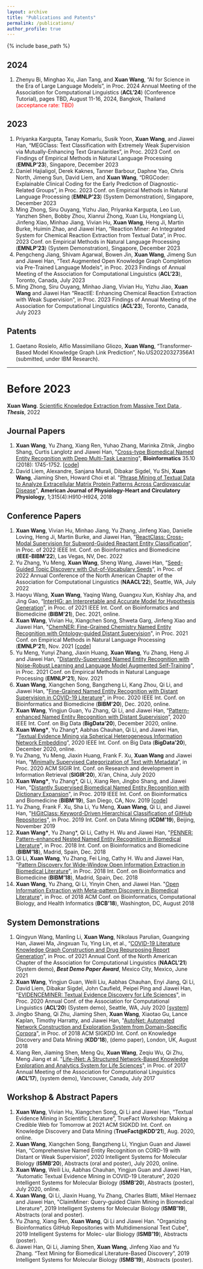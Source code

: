 ```yaml
---
layout: archive
title: "Publications and Patents"
permalink: /publications/
author_profile: true
---
```


{% include base_path %}

## 2024
1. Zhenyu Bi, Minghao Xu, Jian Tang, and **Xuan Wang**, “AI for Science in the Era of Large Language Models”, in Proc. 2024 Annual Meeting of the Association for Computational Linguistics (**ACL’24**) (Conference Tutorial), pages TBD, August 11-16, 2024, Bangkok, Thailand <span style="color:red">(acceptance rate: TBD)</span>
   
## 2023
1. Priyanka Kargupta, Tanay Komarlu, Susik Yoon, **Xuan Wang**, and Jiawei Han, “MEGClass: Text Classification with Extremely Weak Supervision via Mutually-Enhancing Text Granularities”, in Proc. 2023 Conf. on Findings of Empirical Methods in Natural Language Processing (**EMNLP’23**), Singapore, December 2023
2. Daniel Hajialigol, Derek Kaknes, Tanner Barbour, Daphne Yao, Chris North, Jimeng Sun, David Liem, and **Xuan Wang**, “DRGCoder: Explainable Clinical Coding for the Early Prediction of Diagnostic-Related Groups”, in Proc. 2023 Conf. on Empirical Methods in Natural Language Processing (**EMNLP’23**) (System Demonstration), Singapore, December 2023
3. Ming Zhong, Siru Ouyang, Yizhu Jiao, Priyanka Kargupta, Leo Luo, Yanzhen Shen, Bobby Zhou, Xianrui Zhong, Xuan Liu, Hongxiang Li, Jinfeng Xiao, Minhao Jiang, Vivian Hu, **Xuan Wang**, Heng Ji, Martin Burke, Huimin Zhao, and Jiawei Han, “Reaction Miner: An Integrated System for Chemical Reaction Extraction from Textual Data”, in Proc. 2023 Conf. on Empirical Methods in Natural Language Processing (**EMNLP’23**) (System Demonstration), Singapore, December 2023
4. Pengcheng Jiang, Shivam Agarwal, Bowen Jin, **Xuan Wang**, Jimeng Sun and Jiawei Han, “Text Augmented Open Knowledge Graph Completion via Pre-Trained Language Models”, in Proc. 2023 Findings of Annual Meeting of the Association for Computational Linguistics (**ACL’23**), Toronto, Canada, July 2023
5. Ming Zhong, Siru Ouyang, Minhao Jiang, Vivian Hu, Yizhu Jiao, **Xuan Wang** and Jiawei Han “ReactIE: Enhancing Chemical Reaction Extraction with Weak Supervision”, in Proc. 2023 Findings of Annual Meeting of the Association for Computational Linguistics (**ACL’23**), Toronto, Canada, July 2023

## Patents
1. Gaetano Rosielo, Alfio Massimiliano Gliozo, **Xuan Wang**, “Transformer-Based Model Knowledge Graph Link Prediction”, No.US20220327356A1 (submitted, under IBM Research).

---

Before 2023
======
**Xuan Wang**. [Scientific Knowledge Extraction from Massive Text Data
](https://www.ideals.illinois.edu/items/126771). _**Thesis**_, 2022

## Journal Papers
1.  **Xuan Wang**, Yu Zhang, Xiang Ren, Yuhao Zhang, Marinka Zitnik, Jingbo Shang, Curtis Langlotz and Jiawei Han, "[Cross-type Biomedical Named Entity Recognition with Deep Multi-Task Learning](https://academic.oup.com/bioinformatics/article/35/10/1745/5126922?guestAccessKey=403bcc14-3eca-4ff0-b9fb-5ecd1c1744d2)", **Bioinformatics** 35.10 (2018): 1745-1752. [[code](https://github.com/yuzhimanhua/Multi-BioNER)]
2. David Liem, Alexandre, Sanjana Murali, Dibakar Sigdel, Yu Shi, **Xuan Wang**, Jiaming Shen, Howard Choi et al. "[Phrase Mining of Textual Data to Analyze Extracellular Matrix Protein Patterns Across Cardiovascular Disease](https://www.physiology.org/doi/full/10.1152/ajpheart.00175.2018?url_ver=Z39.88-2003&rfr_id=ori:rid:crossref.org&rfr_dat=cr_pub%3dpubmed)", **American Journal of Physiology-Heart and Circulatory Physiology**, 1;315(4):H910-H924, 2018

## Conference Papers
1. **Xuan Wang**, Vivian Hu, Minhao Jiang, Yu Zhang, Jinfeng Xiao, Danielle Loving, Heng Ji, Martin Burke, and Jiawei Han, ”[ReactClass: Cross-Modal Supervision for Subword-Guided Reactant Entity Classification](https://ieeexplore.ieee.org/document/9995489)”, in Proc. of 2022 IEEE Int. Conf. on Bioinformatics and Biomedicine
(**IEEE-BIBM’22**), Las Vegas, NV, Dec. 2022
1. Yu Zhang, Yu Meng, **Xuan Wang**, Sheng Wang, Jiawei Han, “[Seed-Guided Topic Discovery with Out-of-Vocabulary Seeds](https://aclanthology.org/2022.naacl-main.21.pdf)”, in Proc. of 2022 Annual Conference of the North American Chapter of the Association for Computational Linguistics (**NAACL’22**), Seattle, WA, July 2022
2. Haoyu Wang, **Xuan Wang**, Yaqing Wang, Guangxu Xun, Kishlay Jha, and Jing Gao, “[InterHG: an Interpretable and Accurate Model for Hypothesis Generation](https://ieeexplore.ieee.org/document/9669740)”, in Proc. of 2021 IEEE Int. Conf. on Bioinformatics and Biomedicine (**BIBM'21**), Dec. 2021, online.
3. **Xuan Wang**, Vivian Hu, Xiangchen Song, Shweta Garg, Jinfeng Xiao and Jiawei Han, "[ChemNER: Fine-Grained Chemistry Named Entity Recognition with Ontology-guided Distant Supervision](https://aclanthology.org/2021.emnlp-main.424.pdf)", in Proc. 2021 Conf. on Empirical Methods in Natural Language Processing (**EMNLP'21**), Nov. 2021 [[code](https://github.com/xuanwang91/ChemNER)]
4. Yu Meng, Yunyi Zhang, Jiaxin Huang, **Xuan Wang**, Yu Zhang, Heng Ji and Jiawei Han, "[Distantly-Supervised Named Entity Recognition with Noise-Robust Learning and Language Model Augmented Self-Training](https://aclanthology.org/2021.emnlp-main.810.pdf)", in Proc. 2021 Conf. on Empirical Methods in Natural Language Processing (**EMNLP'21**), Nov. 2021
5. **Xuan Wang**, Xiangchen Song, Bangzheng Li, Kang Zhou, Qi Li, and Jiawei Han, "[Fine-Grained Named Entity Recognition with Distant Supervision in COVID-19 Literature](https://ieeexplore.ieee.org/document/9313126)", in Proc. 2020 IEEE Int. Conf. on Bioinformatics and Biomedicine (**BIBM'20**), Dec. 2020, online.
6. **Xuan Wang**, Yingjun Guan, Yu Zhang, Qi Li, and Jiawei Han, “[Pattern-enhanced Named Entity Recognition with Distant Supervision](https://ieeexplore.ieee.org/document/9378052)”, 2020 IEEE Int. Conf. on Big Data (**BigData’20**), December 2020, online.
7. **Xuan Wang\***, Yu Zhang\*, Aabhas Chauhan, Qi Li, and Jiawei Han, “[Textual Evidence Mining via Spherical Heterogeneous Information Network Embedding](https://ieeexplore.ieee.org/document/9377958)”, 2020 IEEE Int. Conf. on Big Data (**BigData’20**), December 2020, online.
8. Yu Zhang, Yu Meng, Jiaxin Huang, Frank F. Xu, **Xuan Wang** and Jiawei Han, “[Minimally Supervised Categorization of Text with Metadata](https://dl.acm.org/doi/pdf/10.1145/3397271.3401168)”, in Proc. 2020 ACM SIGIR Int. Conf. on Research and development in Information Retrieval (**SIGIR’20**), Xi’an, China, July 2020 
9. **Xuan Wang\***, Yu Zhang\*, Qi Li, Xiang Ren, Jingbo Shang, and Jiawei Han, "[Distantly Supervised Biomedical Named Entity Recognition with Dictionary Expansion](https://ieeexplore.ieee.org/document/8983212)", in Proc. 2019 IEEE Int. Conf. on Bioinformatics and Biomedicine (**BIBM’19**), San Diego, CA, Nov. 2019 [[code](https://github.com/xuanwang91/AutoBioNER)]
10. Yu Zhang, Frank F. Xu, Sha Li, Yu Meng, **Xuan Wang**, Qi Li, and Jiawei Han, "[HiGitClass: Keyword-Driven Hierarchical Classification of GitHub Repositories](https://ieeexplore.ieee.org/document/8970799)", in Proc. 2019 Int. Conf. on Data Mining (**ICDM’19**), Beijing, November 2019
11. **Xuan Wang\***, Yu Zhang\*, Qi Li, Cathy H. Wu and Jiawei Han, "[PENNER: Pattern-enhanced Nested Named Entity Recognition in Biomedical Literature](http://hanj.cs.illinois.edu/pdf/bibm18_xwang.pdf)", in Proc. 2018 Int. Conf. on Bioinformatics and Biomedicine (**BIBM’18**), Madrid, Spain, Dec. 2018
12. Qi Li, **Xuan Wang**, Yu Zhang, Fei Ling, Cathy H. Wu and Jiawei Han, "[Pattern Discovery for Wide-Window Open Information Extraction in Biomedical Literature](http://hanj.cs.illinois.edu/pdf/bibm18_qli.pdf)", in Proc. 2018 Int. Conf. on Bioinformatics and Biomedicine (**BIBM’18**), Madrid, Spain, Dec. 2018
13. **Xuan Wang**, Yu Zhang, Qi Li, Yinyin Chen, and Jiawei Han. "[Open Information Extraction with Meta-pattern Discovery in Biomedical Literature](http://hanj.cs.illinois.edu/pdf/bcb18_xwang.pdf)", in Proc. of 2018 ACM Conf. on Bioinformatics, Computational Biology, and Health Informatics (**BCB’18**), Washington, DC, August 2018

## System Demonstrations
1. Qingyun Wang, Manling Li, **Xuan Wang**, Nikolaus Parulian, Guangxing Han, Jiawei Ma, Jingxuan Tu, Ying Lin, et al., “[COVID-19 Literature Knowledge Graph Construction and Drug Repurposing Report Generation](https://aclanthology.org/2021.naacl-demos.8.pdf)”, in Proc. of 2021 Annual Conf. of the North American Chapter of the Association for Computational Linguistics (**NAACL’21**) (System demo), _**Best Demo Paper Award**_, Mexico City, Mexico, June 2021
2. **Xuan Wang**, Yingjun Guan, Weili Liu, Aabhas Chauhan, Enyi Jiang, Qi Li, David Liem, Dibakar Sigdel, John Caufield, Peipei Ping and Jiawei Han, "[EVIDENCEMINER: Textual Evidence Discovery for Life Sciences](https://aclanthology.org/2020.acl-demos.8.pdf)", in Proc. 2020 Annual Conf. of the Association for Computational Linguistics (**ACL’20**) (System demo), Seattle, WA, July 2020 [[system](https://evidenceminer.com/)]
3. Jingbo Shang, Qi Zhu, Jiaming Shen, **Xuan Wang**, Xiaotao Gu, Lance Kaplan, Timothy Harratty, and Jiawei Han, "[AutoNet: Automated Network Construction and Exploration System from Domain-Specific Corpora](http://hanj.cs.illinois.edu/pdf/kdd18_jshang.pdf)", in Proc. of 2018 ACM SIGKDD Int. Conf. on Knowledge Discovery and Data Mining (**KDD’18**), (demo paper), London, UK, August 2018
4. Xiang Ren, Jiaming Shen, Meng Qu, **Xuan Wang**, Zeqiu Wu, Qi Zhu, Meng Jiang et al. "[Life-iNet: A Structured Network-Based Knowledge Exploration and Analytics System for Life Sciences](http://hanj.cs.illinois.edu/pdf/acl17_xren.pdf)", in Proc. of 2017 Annual Meeting of the Association for Computational Linguistics (**ACL’17**), (system demo), Vancouver, Canada, July 2017

## Workshop & Abstract Papers
1. **Xuan Wang**, Vivian Hu, Xiangchen Song, Qi Li and Jiawei Han, “Textual Evidence Mining in Scientific Literature”, TrueFact Workshop: Making a Credible Web for Tomorrow at 2021 ACM SIGKDD Int. Conf. on Knowledge Discovery and Data Mining (**TrueFact@KDD’21**), Aug. 2020, online.
2. **Xuan Wang**, Xiangchen Song, Bangzheng Li, Yingjun Guan and Jiawei Han, “Comprehensive Named Entity Recognition on CORD-19 with Distant or Weak Supervision”, 2020 Intelligent Systems for Molecular Biology (**ISMB’20**), Abstracts (oral and poster), July 2020, online.
3. **Xuan Wang**, Weili Liu, Aabhas Chauhan, Yingjun Guan and Jiawei Han, “Automatic Textual Evidence Mining in COVID-19 Literature”, 2020 Intelligent Systems for Molecular Biology (**ISMB’20**), Abstracts (poster), July 2020, online.
4. **Xuan Wang**, Qi Li, Jiaxin Huang, Yu Zhang, Charles Blatti, Mikel Hernaez and Jiawei Han, "ClaimMiner: Query-guided Claim Mining in Biomedical Literature", 2019 Intelligent Systems for Molecular Biology (**ISMB’19**), Abstracts (oral and poster).
5. Yu Zhang, Xiang Ren, **Xuan Wang**, Qi Li and Jiawei Han. "Organizing Bioinformatics GitHub Repositories with Multidimensional Text Cube", 2019 Intelligent Systems for Molec- ular Biology (**ISMB’19**), Abstracts (poster).
6. Jiawei Han, Qi Li, Jiaming Shen, **Xuan Wang**, Jinfeng Xiao and Yu Zhang. “Text Mining for Biomedical Literature-Based Discovery”, 2019 Intelligent Systems for Molecular Biology (**ISMB’19**), Abstracts (poster).
